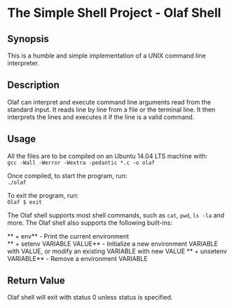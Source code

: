 # The Simple Shell Project - Olaf Shell

## Synopsis
This is a humble and simple implementation of a UNIX command line interpreter.

## Description
Olaf can interpret and execute command line arguments read from the standard input. It reads line by line from a file or the terminal line. It then interprets the lines and executes it if the line is a valid command.

## Usage
All the files are to be compiled on an Ubuntu 14.04 LTS machine with:    
```gcc -Wall -Werror -Wextra -pedantic *.c -o olaf```  
  
Once compiled, to start the program, run:    
```./olaf```  
  
To exit the program, run:  
```Olaf $ exit```  
  
The Olaf shell supports most shell commands, such as ```cat```, ```pwd```, ```ls -la``` and more. The Olaf shell also supports the following built-ins:  
   
** + env** - Print the current environment    
** + setenv VARIABLE VALUE** - Initialize  a new environment VARIABLE  with VALUE, or modify an existing VARIABLE with new VALUE
** + unsetenv VARIABLE** - Remove a environment VARIABLE  

## Return Value  
Olaf shell will exit with status 0 unless status is specified.  

